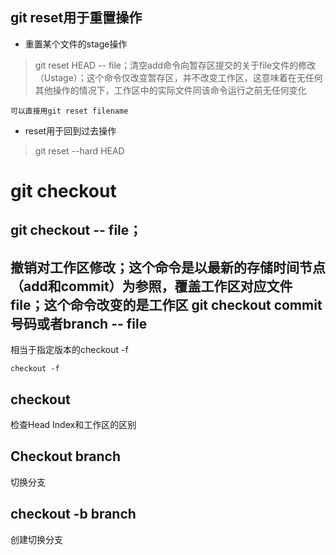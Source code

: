 git reset用于重置操作
---------
+ 重置某个文件的stage操作  
  


> git reset HEAD -- file；清空add命令向暂存区提交的关于file文件的修改（Ustage）；这个命令仅改变暂存区，并不改变工作区，这意味着在无任何其他操作的情况下，工作区中的实际文件同该命令运行之前无任何变化
>
```
可以直接用git reset filename
```

+ reset用于回到过去操作

> git reset --hard HEAD  


git checkout
===

git checkout -- file；
-------

撤销对工作区修改；这个命令是以最新的存储时间节点（add和commit）为参照，覆盖工作区对应文件file；这个命令改变的是工作区
git checkout commit号码或者branch -- file
-------
相当于指定版本的checkout -f

 `checkout -f` 

checkout
-------
检查Head Index和工作区的区别

Checkout branch
-------
切换分支

checkout -b branch
-------
创建切换分支
